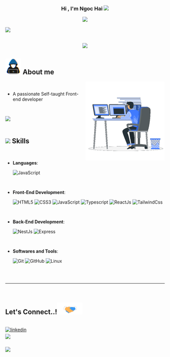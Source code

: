 
<h3 align="center"><b>Hi , I'm Ngoc Hai </b><img src="https://media.giphy.com/media/hvRJCLFzcasrR4ia7z/giphy.gif" width="35"></h3>
<p align="center" width="40">
  <img src="https://komarev.com/ghpvc/?username=seaesa&color=ff69b4"><img>
</p>
<img src="https://user-images.githubusercontent.com/73097560/115834477-dbab4500-a447-11eb-908a-139a6edaec5c.gif"><br><br>

<p align="center">
  <img src="https://readme-typing-svg.demolab.com?font=Fira+Code&color=cyan&size=25&center=true&vCenter=true&width=600&height=100&lines=I'm+Front+end+Developer">
</p>

## <picture><img src = "https://github.com/0xAbdulKhalid/0xAbdulKhalid/raw/main/assets/mdImages/about_me.gif" width = 50px></picture> **About me**

<picture> <img align="right" src="https://github.com/0xAbdulKhalid/0xAbdulKhalid/raw/main/assets/mdImages/Right_Side.gif" width = 250px></picture>

<br>

- A passionate Self-taught Front-end developer

<br>

<img src="https://user-images.githubusercontent.com/73097560/115834477-dbab4500-a447-11eb-908a-139a6edaec5c.gif"><br><br>

## <img src="https://media2.giphy.com/media/QssGEmpkyEOhBCb7e1/giphy.gif?cid=ecf05e47a0n3gi1bfqntqmob8g9aid1oyj2wr3ds3mg700bl&rid=giphy.gif" width ="25"><b> Skills</b>
<br>

<p align="center">

- **Languages**:
    
   ![JavaScript](https://img.shields.io/badge/JavaScript%20-%23F7DF1E.svg?style=for-the-badge&logo=javascript&logoColor=black)

<br>   
    
- **Front-End Development**:

   ![HTML5](https://img.shields.io/badge/HTML5%20-%23E34F26.svg?style=for-the-badge&logo=html5&logoColor=white)
   ![CSS3](https://img.shields.io/badge/CSS%20-%231572B6.svg?style=for-the-badge&logo=css3&logoColor=white)
   ![JavaScript](https://img.shields.io/badge/JavaScript%20-%23F7DF1E.svg?style=for-the-badge&logo=javascript&logoColor=black)
   ![Typescript](https://img.shields.io/badge/TypeScript-3178C6?style=for-the-badge&logo=typescript&logoColor=white)
   ![ReactJs](https://shields.io/badge/react-blue?logo=reactjs&style=for-the-badge)
   ![TailwindCss](https://img.shields.io/badge/tailwindcss-0F172A?&logo=tailwindcss)

<br>

- **Back-End Development**:

    ![NestJs](https://img.shields.io/badge/nestjs-E0234E?style=for-the-badge&logo=nestjs&logoColor=white)
    ![Express](https://img.shields.io/badge/Express%20js-000000?style=for-the-badge&logo=express&logoColor=white)
    
<br>

- **Softwares and Tools**:

    ![Git](https://img.shields.io/badge/git-%23F05033.svg?style=for-the-badge&logo=git&logoColor=white)
    ![GitHub](https://img.shields.io/badge/github-%23121011.svg?style=for-the-badge&logo=github&logoColor=white)
    ![Linux](https://img.shields.io/badge/Linux-FCC624?style=for-the-badge&logo=linux&logoColor=black)

</p>

<br>
<br>

-----

<br>


## <b> Let's Connect..!</b><img src="https://github.com/0xAbdulKhalid/0xAbdulKhalid/raw/main/assets/mdImages/handshake.gif" width ="80">
<br>
<div align='left'>
 
<a href="https://www.linkedin.com/in/ngoc-hai-11a928307/" target="_blank">
<img src="https://img.shields.io/badge/linkedin:  ngoc-hai-11a928307-%2300acee.svg?color=405DE6&style=for-the-badge&logo=linkedin&logoColor=white" alt=linkedin style="margin-bottom: 5px;"/>
</a> 
<br>
 
<a href="hairipi100@gmail.com" target="_blank">
<img src="https://img.shields.io/badge/gmail:  hairipi100-%23EA4335.svg?style=for-the-badge&logo=gmail&logoColor=white" t=mail style="margin-bottom: 5px;" />
</a> 
</div>

<br>
<img src="https://user-images.githubusercontent.com/73097560/115834477-dbab4500-a447-11eb-908a-139a6edaec5c.gif">
